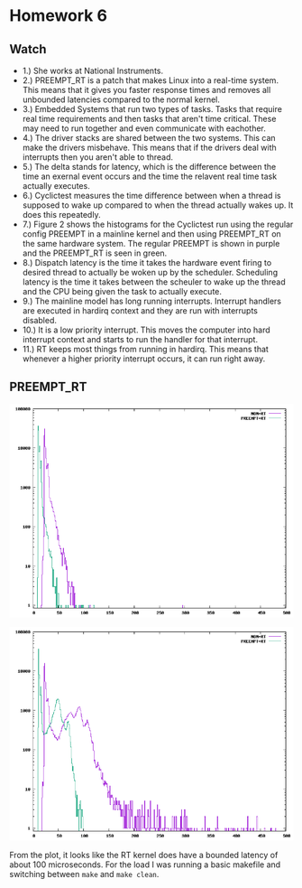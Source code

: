 # Homework 6
## Watch
* 1.) She works at National Instruments.
* 2.) PREEMPT_RT is a patch that makes Linux into a real-time system. This 
means that it gives you faster response times and removes all unbounded
latencies compared to the normal kernel.
* 3.) Embedded Systems that run two types of tasks. Tasks that require real
time requirements and then tasks that aren't time critical. These may need 
to run together and even communicate with eachother.
* 4.) The driver stacks are shared between the two systems. This can make
the drivers misbehave. This means that if the drivers deal with interrupts
then you aren't able to thread.
* 5.) The delta stands for latency, which is the difference between the
time an exernal event occurs and the time the relavent real time task 
actually executes.
* 6.) Cyclictest measures the time difference between when a thread is 
supposed to wake up compared to when the thread actually wakes up. It does
this repeatedly.
* 7.) Figure 2 shows the histograms for the Cyclictest run using the 
regular config PREEMPT in a mainline kernel and then using PREEMPT_RT on the 
same hardware system. The regular PREEMPT is shown in purple and the 
PREEMPT_RT is seen in green.
* 8.) Dispatch latency is the time it takes the hardware event firing to
desired thread to actually be woken up by the scheduler. Scheduling latency
is the time it takes between the scheuler to wake up the thread and the CPU
being given the task to actually execute.
* 9.) The mainline model has long running interrupts. Interrupt handlers are
executed in hardirq context and they are run with interrupts disabled.
* 10.) It is a low priority interrupt. This moves the computer into hard
interrupt context and starts to run the handler for that interrupt. 
* 11.) RT keeps most things from running in hardirq. This means that 
whenever a higher priority interrupt occurs, it can run right away.

## PREEMPT_RT

![With No Load](cyclictestnoload.png)

![With Load](cyclictestload.png)


From the plot, it looks like the RT kernel does have a bounded latency of 
about 100 microseconds.
For the load I was running a basic makefile and switching between `make` and
`make clean`.
